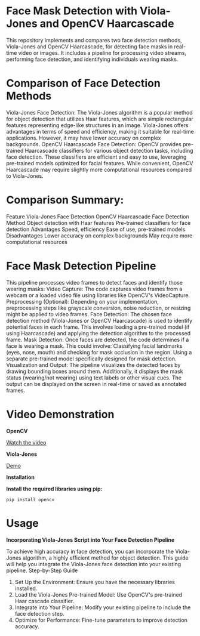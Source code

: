 # Face Mask Detection with Viola-Jones and OpenCV Haarcascade

This repository implements and compares two face detection methods, Viola-Jones and OpenCV Haarcascade, for detecting face masks in real-time video or images. It includes a pipeline for processing video streams, performing face detection, and identifying individuals wearing masks.

# Comparison of Face Detection Methods

  Viola-Jones Face Detection:
        The Viola-Jones algorithm is a popular method for object detection that utilizes Haar features, which are simple rectangular features representing edge-like structures in an image. Viola-Jones offers advantages in terms of speed and efficiency, making it suitable for real-time applications. However, it may have lower accuracy on complex backgrounds.
    OpenCV Haarcascade Face Detection:
        OpenCV provides pre-trained Haarcascade classifiers for various object detection tasks, including face detection. These classifiers are efficient and easy to use, leveraging pre-trained models optimized for facial features. While convenient, OpenCV Haarcascade may require slightly more computational resources compared to Viola-Jones.

# **Comparison Summary:**
Feature	Viola-Jones Face Detection	OpenCV Haarcascade Face Detection
Method	Object detection with Haar features	Pre-trained classifiers for face detection
Advantages	Speed, efficiency	Ease of use, pre-trained models
Disadvantages	Lower accuracy on complex backgrounds	May require more computational resources

# **Face Mask Detection Pipeline**

This pipeline processes video frames to detect faces and identify those wearing masks:
    Video Capture:
        The code captures video frames from a webcam or a loaded video file using libraries like OpenCV's VideoCapture.
    Preprocessing (Optional):
        Depending on your implementation, preprocessing steps like grayscale conversion, noise reduction, or resizing might be applied to video frames.
    Face Detection:
        The chosen face detection method (Viola-Jones or OpenCV Haarcascade) is used to identify potential faces in each frame. This involves loading a pre-trained model (if using Haarcascade) and applying the detection algorithm to the processed frame.
    Mask Detection:
        Once faces are detected, the code determines if a face is wearing a mask. This could involve:
            Classifying facial landmarks (eyes, nose, mouth) and checking for mask occlusion in the region.
            Using a separate pre-trained model specifically designed for mask detection.
    Visualization and Output:
        The pipeline visualizes the detected faces by drawing bounding boxes around them. Additionally, it displays the mask status (wearing/not wearing) using text labels or other visual cues. The output can be displayed on the screen in real-time or saved as annotated frames.

# **Video Demonstration**
**OpenCV**


[Watch the video](/OPENCV.mp4)

**Viola-Jones**

[Demo](https://github.com/elmeilgyahmed/Face-Mask-Detection/blob/main/OUR-ezgif.com-crop.gif)

**Installation**

**Install the required libraries using pip:**

    pip install opencv

# Usage

**Incorporating Viola-Jones Script into Your Face Detection Pipeline**

To achieve high accuracy in face detection, you can incorporate the Viola-Jones algorithm, a highly efficient method for object detection. This guide will help you integrate the Viola-Jones face detection into your existing pipeline.
Step-by-Step Guide

  1. Set Up the Environment: Ensure you have the necessary libraries installed.
  2. Load the Viola-Jones Pre-trained Model: Use OpenCV's pre-trained Haar cascade classifier.
  3. Integrate into Your Pipeline: Modify your existing pipeline to include the face detection step.
  4. Optimize for Performance: Fine-tune parameters to improve detection accuracy.


